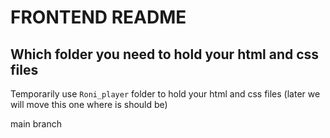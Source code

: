 # FRONTEND README
## Which folder you need to hold your html and css files
Temporarily use `Roni_player` folder to hold your html and css files (later we will move this one where is should be)


main branch